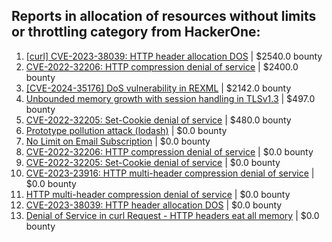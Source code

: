 ## Reports in allocation of resources without limits or throttling category from HackerOne:
1. [[curl] CVE-2023-38039: HTTP header allocation DOS](https://hackerone.com/reports/2146691) | $2540.0 bounty
2. [CVE-2022-32206: HTTP compression denial of service](https://hackerone.com/reports/1614330) | $2400.0 bounty
3. [[CVE-2024-35176] DoS vulnerability in REXML](https://hackerone.com/reports/2645836) | $2142.0 bounty
4. [Unbounded memory growth with session handling in TLSv1.3](https://hackerone.com/reports/2622671) | $497.0 bounty
5. [CVE-2022-32205: Set-Cookie denial of service](https://hackerone.com/reports/1614328) | $480.0 bounty
6. [Prototype pollution attack (lodash)](https://hackerone.com/reports/712065) | $0.0 bounty
7. [No Limit on Email Subscription](https://hackerone.com/reports/1085079) | $0.0 bounty
8. [CVE-2022-32206: HTTP compression denial of service](https://hackerone.com/reports/1570651) | $0.0 bounty
9. [CVE-2022-32205: Set-Cookie denial of service](https://hackerone.com/reports/1569946) | $0.0 bounty
10. [CVE-2023-23916: HTTP multi-header compression denial of service](https://hackerone.com/reports/1826048) | $0.0 bounty
11. [HTTP multi-header compression denial of service](https://hackerone.com/reports/1886139) | $0.0 bounty
12. [CVE-2023-38039: HTTP header allocation DOS](https://hackerone.com/reports/2072338) | $0.0 bounty
13. [Denial of Service in curl Request - HTTP headers eat all memory](https://hackerone.com/reports/2552192) | $0.0 bounty